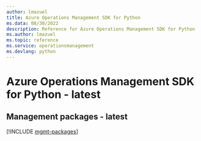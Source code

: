 ```yaml
---
author: lmazuel
title: Azure Operations Management SDK for Python
ms.data: 08/30/2022
description: Reference for Azure Operations Management SDK for Python
ms.author: lmazuel
ms.topic: reference
ms.service: operationsmanagement
ms.devlang: python
---
```

# Azure Operations Management SDK for Python - latest

## Management packages - latest
[!INCLUDE [mgmt-packages](operations-management-mgmt-index.md)]